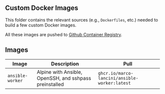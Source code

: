 ## Custom Docker Images

This folder contains the relevant sources (e.g., `Dockerfiles`, etc.) needed to
build a few custom Docker images.

All these images are pushed to [Github Container Registry](https://github.com/marco-lancini?tab=packages).


## Images

| Image            | Description                                            | Pull                                          |
| ---------------- | ------------------------------------------------------ | --------------------------------------------- |
| `ansible-worker` | Alpine with Ansible, OpenSSH, and sshpass preinstalled | `ghcr.io/marco-lancini/ansible-worker:latest` |
